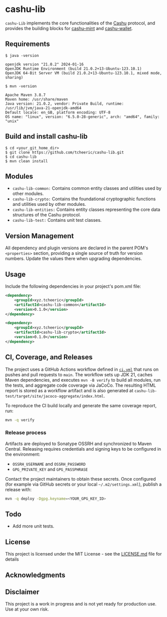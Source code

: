 # cashu-lib
```cashu-Lib``` implements the core functionalities of the [Cashu](https://cashu.space/) protocol, and provides the building blocks for [cashu-mint](https://github.com/tcheeric/cashu-mint) and [cashu-wallet](https://github.com/tcheeric/cashu-wallet).

## Requirements

    $ java -version
```    
openjdk version "21.0.2" 2024-01-16
OpenJDK Runtime Environment (build 21.0.2+13-Ubuntu-123.10.1)
OpenJDK 64-Bit Server VM (build 21.0.2+13-Ubuntu-123.10.1, mixed mode, sharing)
```

    $ mvn -version
```
Apache Maven 3.8.7
Maven home: /usr/share/maven
Java version: 21.0.2, vendor: Private Build, runtime: /usr/lib/jvm/java-21-openjdk-amd64
Default locale: en_GB, platform encoding: UTF-8
OS name: "linux", version: "6.5.0-28-generic", arch: "amd64", family: "unix"
```

## Build and install cashu-lib

```
$ cd <your_git_home_dir>
$ git clone https://github.com/tcheeric/cashu-lib.git
$ cd cashu-lib
$ mvn clean install
```

## Modules
- ```cashu-lib-common:``` Contains common entity classes and utilities used by other modules.
- ```cashu-lib-crypto:``` Contains the foundational cryptographic functions and utilities used by other modules.
- ```cashu-lib-entities:``` Contains entity classes representing the core data structures of the Cashu protocol.
- ```cashu-lib-test:``` Contains unit test classes.

## Version Management
All dependency and plugin versions are declared in the parent POM's `<properties>` section, providing a single source of truth for version numbers. Update the values there when upgrading dependencies.

## Usage
Include the following dependencies in your project's pom.xml file:

```xml
<dependency>
    <groupId>xyz.tcheeric</groupId>
    <artifactId>cashu-lib-common</artifactId>
    <version>0.1.0</version>
</dependency>

<dependency>
    <groupId>xyz.tcheeric</groupId>
    <artifactId>cashu-lib-crypto</artifactId>
    <version>0.1.0</version>
</dependency>

```

## CI, Coverage, and Releases
The project uses a GitHub Actions workflow defined in
[`ci.yml`](.github/workflows/ci.yml) that runs on pushes and pull requests to
`main`. The workflow sets up JDK&nbsp;21, caches Maven dependencies, and executes
`mvn -B verify` to build all modules, run the tests, and aggregate code coverage
via JaCoCo. The resulting HTML report is stored as a workflow artifact and is
also generated at `cashu-lib-test/target/site/jacoco-aggregate/index.html`.

To reproduce the CI build locally and generate the same coverage report, run:

```bash
mvn -q verify
```

### Release process
Artifacts are deployed to Sonatype OSSRH and synchronized to Maven Central.
Releasing requires credentials and signing keys to be configured in the
environment:

- `OSSRH_USERNAME` and `OSSRH_PASSWORD`
- `GPG_PRIVATE_KEY` and `GPG_PASSPHRASE`

Contact the project maintainers to obtain these secrets. Once configured (for
example via GitHub secrets or your local `~/.m2/settings.xml`), publish a
release with:

```bash
mvn -q deploy -Dgpg.keyname=<YOUR_GPG_KEY_ID>
```

## Todo
- Add more unit tests.

## License
This project is licensed under the MIT License - see the [LICENSE.md](LICENSE.md) file for details

## Acknowledgments

## Disclaimer
This project is a work in progress and is not yet ready for production use. Use at your own risk.

